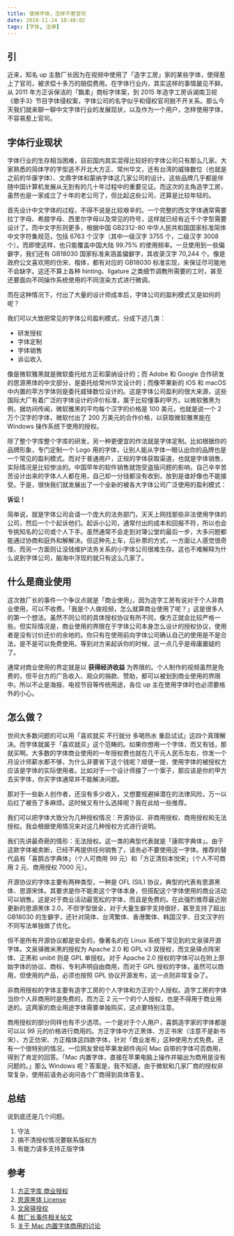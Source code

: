 ```yaml
---
title: 使用字体，怎样不惹官司
date: 2018-11-24 10:48:02
tags: [字体, 法律]
---
```


## 引

近来，知名 up 主敖厂长因为在视频中使用了「造字工房」家的某些字体，使得惹上了官司，被求偿十多万的赔偿费用。在字体行业内，其实这样的事情屡见不鲜。从 2011 年方正诉保洁的「飘柔」商标字体案，到 2015 年造字工房诉湖南卫视《歌手3》节目字体侵权案，字体公司的名字似乎和侵权官司脱不开关系。那么今天我们就来聊一聊中文字体行业的发展现状，以及作为一个用户，怎样使用字体，不容易惹上官司。

## 字体行业现状

字体行业的生存相当困难，目前国内其实混得比较好的字体公司只有那么几家。大家熟悉的简体字的字型逃不开北大方正、常州华文，还有台湾的威锋数位（也就是之前的华康字体）、文鼎字体和蒙纳字体这几家公司的设计。这些品牌几乎都是伴随中国计算机发展从无到有的几十年过程中的重要见证。而这次的主角造字工房，虽然也是一家成立了十年的老公司了，但比起这些公司，还算是比较年轻的。

首先设计中文字体的过程，不得不说是比较艰辛的。一个完整的西文字体通常需要拉丁字母、希腊字母、西里尔字母以及常见的符号，这样就已经有近千个字型需要设计了。而中文字形则更多，根据中国 GB2312-80 中华人民共和国国家标准简体中文字符集规范，包括 6763 个汉字（其中一级汉字 3755 个，二级汉字 3008 个）。而即使这样，也只能覆盖中国大陆 99.75% 的使用频率。一旦使用到一些偏僻字，我们还有 GB18030 国家标准来涵盖偏僻字，其收录汉字 70,244 个。像是政府公文喜欢用的仿宋、楷体，都有对应的 GB18030 标准实现，来保证尽可能地不会缺字。这还不算上各种 hinting、ligature 之类细节调教所需要的工时，甚至还要面向不同操作系统使用的不同渲染方式进行微调。

而在这种情况下，付出了大量的设计师成本后，字体公司的盈利模式又是如何的呢？

我们可以大致把常见的字体公司盈利模式，分成下述几类：

- 研发授权
- 字体定制
- 字体销售
- 诉讼收入

像是微软雅黑就是微软委托给方正和蒙纳设计的；而 Adobe 和 Google 合作研发的思源黑体的中文部分，是委托给常州华文设计的；而像苹果新的 iOS 和 macOS 中内置的苹方字体则是委托威锋数位设计的。这是字体公司盈利的很大来源，这些国际大厂有着广泛的字体设计的评价标准，属于比较懂事的甲方。以微软雅黑为例，据坊间传闻，微软雅黑的平均每个汉字的价格是 100 美元，也就是说一个 2 万个汉字的字体，微软付出了 200 万美元的合作价格，以获取微软雅黑能在 Windows 操作系统下使用的授权。

除了整个字库整个字库的研发，另一种更便宜的作法就是字体定制。比如根据你的品牌形象，专门定制一个 Logo 用的字体，让别人能从字体一眼认出你的品牌也是一个常见的盈利模式。而对于普通用户，正规的字体获取渠道，也就是字体销售，实际情况是比较惨淡的。中国早年的软件销售就饱受盗版问题的影响，自己辛辛苦苦设计出来的字体人人都在用，自己却一分钱都没有收到，放到是谁好像也不能接受。于是，很快我们就发展出了一个全新的被各大字体公司广泛使用的盈利模式：

**诉讼！**

简单说，就是字体公司会请一个庞大的法务部门，天天上网找那些非法使用字体的公司，然后一个个起诉他们。起诉小公司，通常付出的成本和回报不符，所以也会专挑知名的公司或个人下手。虽然通常不会走到对簿公堂的最后一步，大多问题都能通过协商和庭外和解解决。但这种先上车，后补票的方式，一方面让人感觉很奇怪，而另一方面则让没钱维护法务关系的小字体公司很难生存。这也不难解释为什么说到字体公司，脑海中浮现的就只有这么几家了。

## 什么是商业使用

这次敖厂长的事件一个争议点就是「商业使用」，因为造字工房有说对于个人非商业使用，可以不收费。「我是个人做视频，怎么就算商业使用了呢？」这是很多人的第一个想法。虽然不同公司的具体授权协议有所不同，像方正就会比较严格一些。但实际情况是，商业使用的界限在于字体公司本身怎么设计的授权协议，使用者是没有讨价还价的余地的。你只有在使用前向字体公司确认自己的使用是不是合法，是不是可以免费使用。等到对方来起诉你的时候，这一点几乎是毋庸置疑的了。

通常对商业使用的界定就是以 **获得经济收益** 为界限的。个人制作的视频虽然是免费的，但平台方的广告收入、观众的捐款、赞助，都可以被划到商业使用的界限中。所以不止是海报、电视节目等传统用途，各位 up 主在使用字体时也必须要格外的小心。

## 怎么做？

世间大多数问题的可以用「喜欢就买 不行就分 多喝热水 重启试试」这四个真理解决。而字体就属于「喜欢就买」这个范畴的。如果你想用一个字体，而又有钱，那就买啊。大多数的字体商业使用的一年授权费也就在几干元人民币左右，你发一个月设计师薪水都不够，为什么非要省下这个钱呢？顺便一提，使用字体的被授权方应该是字体的实际使用者。比如对于一个设计师接了一个案子，那应该是你的甲方去买字体，你买字体通常并不能解决问题。

那对于一些新人创作者，还没有多少收入，又想要规避掉潜在的法律风险，万一以后红了被告了多麻烦。这时候又有什么选择呢？我在此给一些推荐。

我们可以把字体大致分为几种授权情况：开源协议、非商用授权、商用授权和无法授权。我会根据使用情况来对这几种授权方式进行说明。

我们先讲最奇葩的情形：无法授权。这一类的典型代表就是「康熙字典体」。由于这款字体被卖断，已经不再提供任何销售了，请务必不要使用这一字体。推荐的替代品有「喜鹊古字典体」（个人可商用 99 元）和「方正清刻本悦宋」（个人不可商用 2 元、商用授权 7000 元）。

开源协议的字体主要有两种类型，一种是 OFL (SIL) 协议，典型的代表有思源黑体、思源宋体。其要求是你不能卖这个字体本身，但搭配这个字体使用的商业活动可以销售。这是对于商业活动最宽松的字体，而且是免费的。在此强烈推荐最近刚更新的思源黑体 2.0，不但字型很全，对于大量生僻字支持很好，甚至支持了超出 GB18030 的生僻字，还针对简体、台湾繁体、香港繁体、韩国汉字、日文汉字的不同写法单独做了优化。

但不是所有开源协议都是安全的，像著名的在 Linux 系统下常见到的文泉驿开源字体。文泉驿微米黑的授权为 Apache 2.0 和 GPL v3 双授权，而文泉驿点阵宋体、正黑和 unibit 则是 GPL 单授权。对于 Apache 2.0 授权的字体可以在附上原始字体的协议、商标、专利声明自由商用，而对于 GPL 授权的字体，虽然可以商用，但使用的产品，必须也按照 GPL 协议开源发布，这一点则非常复杂了。

非商用授权的字体主要有造字工房的个人字体和方正的个人授权。造字工房的字体当你个人非商用时是免费的，而方正 2 元一个的个人授权，也是不得用于商业用途的。这两家的商业用途字体需要单独购买，这点要特别注意。

商用授权的部分同样也有不少选项。一个是对于个人用户，喜鹊造字家的字体都是可以以 99 元的价格进行商用的。方正字体中方正黑体、方正书宋（注意不是新书宋）、方正仿宋、方正楷体这四款字体，针对「商业发布」这种使用方式免费。还有一个很特别的情况，一位网友曾给苹果发邮件询问 Mac 自带的字体可否商用，得到了肯定的回答。「Mac 内置字体，直接在苹果电脑上操作并输出为商用是没有问题的。」那么 Windows 呢？答案是，我不知道。由于微软和几家厂商的授权非常复杂，使用前请务必询问各个厂商得到具体答复。

## 总结

说到底还是几个问题。

1. 守法
2. 搞不清授权情况要联系版权方
3. 有能力请多支持正版字体

## 参考

1. [方正字库 商业授权](https://www.foundertype.com/index.php/About/userAuth.html)
2. [思源黑体 License](https://github.com/adobe-fonts/source-han-sans/blob/master/LICENSE.txt)
3. [文泉驿授权](http://wenq.org/wqy2/index.cgi?Download)
4. [敖厂长事件相关帖文](https://h.bilibili.com/9615827)
5. [关于 Mac 内置字体商用的讨论](https://www.facebook.com/groups/enjoyfonts/permalink/841583915996485/)
